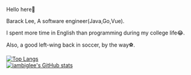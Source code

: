 Hello here🙂

Barack Lee, A software engineer(Java,Go,Vue).

I spent more time in English than programming during my college life😂.

Also, a good left-wing back in soccer, by the way⚽.

[![Top Langs](https://github-readme-stats.vercel.app/api/top-langs/?username=iambiglee&show_icons=true)](https://github.com/anuraghazra/github-readme-stats)
<br>
[![iambiglee's GitHub stats](https://github-readme-stats.vercel.app/api?username=iambiglee&show_icons=true)](https://github.com/anuraghazra/github-readme-stats)


